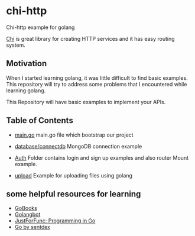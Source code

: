 # chi-http

Chi-http example for golang

[Chi](https://github.com/go-chi/chi) is great library for creating HTTP services and it has easy routing system.

## Motivation

When I started learning golang, it was little difficult to find basic examples.
This repository will try to address some problems that I encountered while learning golang.

This Repository will have basic examples to implement your APIs.

## Table of Contents
* [main.go](https://github.com/saiumesh535/chi-http/blob/master/main.go)
main.go file which bootstrap our project

* [database/connectdb](https://github.com/saiumesh535/chi-http/blob/master/database/connectdb.go)
MongoDB connection example

* [Auth](https://github.com/saiumesh535/chi-http/tree/master/auth)
Folder contains login and sign up examples and also router Mount example.

* [upload](https://github.com/saiumesh535/chi-http/tree/master/upload) Example for uploading files using golang

## some helpful resources for learning

* [GoBooks](https://github.com/dariubs/GoBooks)
* [Golangbot](https://golangbot.com/)
* [JustForFunc: Programming in Go](https://www.youtube.com/channel/UC_BzFbxG2za3bp5NRRRXJSw/featured)
* [Go by sentdex](https://www.youtube.com/watch?v=G3PvTWRIhZA)
